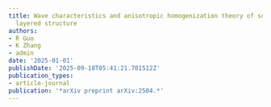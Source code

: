 ```yaml
---
title: Wave characteristics and anisotropic homogenization theory of soft matters
  layered structure
authors:
- R Guo
- K Zhang
- admin
date: '2025-01-01'
publishDate: '2025-09-18T05:41:21.701512Z'
publication_types:
- article-journal
publication: '*arXiv preprint arXiv:2504.*'
---
```

